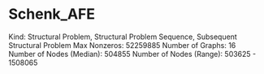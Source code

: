 # Schenk_AFE

Kind: Structural Problem, Structural Problem Sequence, Subsequent Structural Problem
Max Nonzeros: 52259885
Number of Graphs: 16
Number of Nodes (Median): 504855
Number of Nodes (Range): 503625 - 1508065